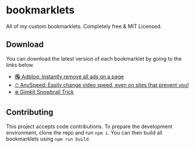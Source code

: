 # bookmarklets

All of my custom bookmarklets. Completely free &amp; MIT Licensed.

## Download

You can download the latest version of each bookmarklet by going to the links below.

-   [🔇 Adbloq: Instantly remove all ads on a page][adbloq]
-   [⏱ AnySpeed: Easily change video speed, even on sites that prevent you!][anyspeed]
-   [❄️ Gimkit Snowbrall Trick][gimkit-snowbrall-trick]

## Contributing

This project accepts code contributions. To prepare the development environment, clone the repo and run `npm i`. You can then build all bookmarklets using `npm run build`.

[adbloq]: https://install-bookmarklet.pages.dev/?url=javascript:!function()%7Bconsole.log(%22Activated%20%F0%9F%94%87%20AdBloq%20bookmarklet.%22)%3Bconst%20rm%3Dfunction(e)%7Bfor(const%20o%20of%20e)o.remove()%7D%2CremoveAds%3De%3D%3E%7Brm(e.querySelectorAll(%5B%22*%5Bid*%3D-ad-%5D%22%2C%22*%5Bclass*%3D-ad-%5D%22%2C%22*%5Bid*%3D_ad_%5D%22%2C%22*%5Bclass*%3D_ad_%5D%22%2C%22*%5Bid*%3D-ads-%5D%22%2C%22*%5Bclass*%3D-ads-%5D%22%2C%22*%5Bid*%3D_ads_%5D%22%2C%22*%5Bclass*%3D_ads_%5D%22%2C%22*%5Bid%5E%3Dad_%5D%22%2C%22*%5Bid%5E%3Dad-%5D%22%2C%22*%5Bid%5E%3Dads_%5D%22%2C%22*%5Bid%5E%3Dads-%5D%22%2C%22*%5Bid*%3Dgoogle_ad%5D%22%2C%22*%5Bclass*%3Dgoogle_ad%5D%22%2C%22*%5Bdata-google-query-id%5D%22%2C%22*%5Bdata-google-av-adk%5D%22%2C%22*%5Baria-label*%3DAdvertisement%5D%22%2C'iframe%5Btitle*%3D%22%20ad%20%22%5D'%2C%22cnx%22%2C%22.GoogleActiveViewElement%22%2C%22.GoogleActiveViewInnerContainer%22%2C%22iframe%5Bid%5E%3DadRoot%5D%22%2C%22video%5Bsrc*%3DAniview%5D%22%2C%22iframe%5BsrcDoc*%3Dceltra%5D%22%2C%22*%5Bclass*%3Dbx-campaign%5D%22%2C%22.ads-mode%22%2C%22*%5Bdata-text-ad%5D%22%2C%22*%5Bclass*%3Dprimisslate%5D%22%2C%22*%5Bid*%3Dprimis_%5D%22%2C%22*%5Btitle*%3DPrimis%5D%22%2C%22*%5Bdata-ad-unit-name%5D%22%2C%22*%5Bid*%3Dtaboola%5D%22%2C%22*%5Bclass*%3Dtaboola%5D%22%2C%22phoenix-outbrain%22%5D.join(%22%2C%22)))%3Be%3Dwindow.location.hostname%3Be.endsWith(%22wikipedia.org%22)%3Fdocument.querySelector(%22div%5Baria-label%5E%3Dfundraising%5D%22)%3F.querySelector(%22.frb-inline-close%22)%3F.click%3F.()%3Ae.endsWith(%22sporcle.com%22)%26%26document.querySelector(%22.avp-p-cn-close%22)%3F.click%3F.()%7D%2Cobserver%3Dnew%20MutationObserver(e%3D%3E%7Bfor(const%20o%20of%20e)o.addedNodes%26%26o.addedNodes.forEach(e%3D%3EremoveAds(e.parentElement))%7D)%3Bobserver.observe(document.body%2C%7BchildList%3A!0%2Csubtree%3A!0%7D)%2Cdocument.documentElement.children.length%3C%3D2%3FremoveAds(document.body)%3AremoveAds(document.documentElement)%3B%7D()&name=%F0%9F%94%87%20AdBloq
[gimkit-snowbrall-trick]: https://install-bookmarklet.pages.dev/?url=javascript:!function()%7Bif(!window.location.hostname.endsWith(%22gimkit.com%22))throw%20alert(%22This%20bookmarklet%20only%20works%20on%20gimkit.com!%22)%2Cnew%20Error(%22This%20bookmarklet%20only%20works%20on%20gimkit.com!%22)%3Blet%20oldPush%3DArray.prototype.push%2Cgame%3BArray.prototype.push%3Dfunction(...arguments)%7Breturn(this%5B0%5D%3F.scene%7C%7Cthis%5B0%5D%3F.gameObject%3F.scene)%26%26(game%3Dthis%5B0%5D%3F.scene%3F.game%3F%3Fthis%5B0%5D.gameObject.scene.game%2Cwindow.phaserGame%3Dgame%2Cconsole.log(%22%25cSuccessfully%20found%20Phaser%20game!%22%2C%22color%3A%20green%22)%2CArray.prototype.push%3DoldPush)%2ColdPush.call(this%2C...arguments)%7D%3Bconst%20move%3D(e%2Co%2Cs)%3D%3E%7BphaserGame.scene.scenes%5B0%5D.worldManager.physics.bodiesManager.movableBodies%5B0%5D.pos%5Bo%5D%2B%3Ds%3F48%3A-48%2Ce%3C5%26%26setTimeout(()%3D%3Emove(e%2B1%2Co%2Cs)%2C115)%7D%3Bwindow.onkeydown%3De%3D%3E%7Bswitch(e.key.toLowerCase())%7Bcase%22j%22%3Amove(0%2C%22x%22%2C!0)%3Bbreak%3Bcase%22g%22%3Amove(0%2C%22x%22%2C!1)%3Bbreak%3Bcase%22y%22%3Amove(0%2C%22y%22%2C!1)%3Bbreak%3Bcase%22h%22%3Amove(0%2C%22y%22%2C!0)%7D%7D%3B%7D()&name=%E2%9D%84%EF%B8%8F%20Gimkit%20Snowbrall%20Trick
[anyspeed]: https://install-bookmarklet.pages.dev/?url=javascript:!function()%7Bconst%20domain%3Dwindow.location.hostname%3Bif(%22drive.google.com%22%3D%3D%3Ddomain)%7Bconst%20a%3Ddocument.getElementById(%22drive-viewer-video-player-object-0%22)%3Bthrow%20alert(%22Please%20re-activate%20AnySpeed%20in%20the%20URL%20that%20will%20open%20shortly%22)%2Cwindow.open(a.src%2C%22_blank%22)%2Cnew%20Error(%22Can't%20use%20AnySpeed%20on%20Google%20Drive.%22)%7Dconst%20videos%3DArray.from(document.querySelectorAll(%22video%22))%2CnewPlaybackRate%3DNumber(prompt(%22What%20rate%20do%20you%20want%3F%22))%3Bif(!newPlaybackRate%7C%7CisNaN(newPlaybackRate))throw%20new%20Error(%22Canceled%20change%20of%20playback%20rate%22)%3Bwindow.anySpeedPlaybackRate%3DnewPlaybackRate%3Bconst%20timeWhenChanged%3DDate.now()%3Bfor(const%20b%20of%20videos)b.playbackRate%3DnewPlaybackRate%2Cb.addEventListener(%22ratechange%22%2C()%3D%3E%7Bvar%20e%3DDate.now()-timeWhenChanged%3Bb.playbackRate!%3DnewPlaybackRate%26%26e%3C500%26%26(console.info(%22%E2%8F%B1%20AnySpeed%20-%20This%20website%20is%20automatically%20changing%20the%20playback%20speed...%20Bypassing%20the%20defenses!%22)%2CrepeatedlySpeedUp(b))%7D)%3Bfunction%20repeatedlySpeedUp(e)%7Be.playbackRate%3Dwindow.anySpeedPlaybackRate%2CrequestAnimationFrame(()%3D%3ErepeatedlySpeedUp(e))%7D%7D()&name=%E2%8F%B1%20AnySpeed
